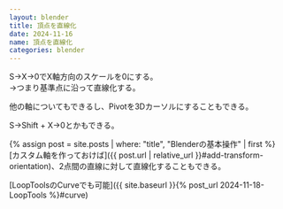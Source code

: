```yaml
---
layout: blender
title: 頂点を直線化
date: 2024-11-16
name: 頂点を直線化
categories: blender
---
```


S→X→0でX軸方向のスケールを0にする。  
→つまり基準点に沿って直線化する。

他の軸についてもできるし、Pivotを3Dカーソルにすることもできる。

S→Shift + X→0とかもできる。

{% assign post = site.posts | where: "title", "Blenderの基本操作" | first %}
[カスタム軸を作っておけば]({{ post.url | relative_url }}#add-transform-orientation)、2点間の直線に対して直線化することもできる。

[LoopToolsのCurveでも可能]({{ site.baseurl }}{% post_url 2024-11-18-LoopTools %}#curve)
